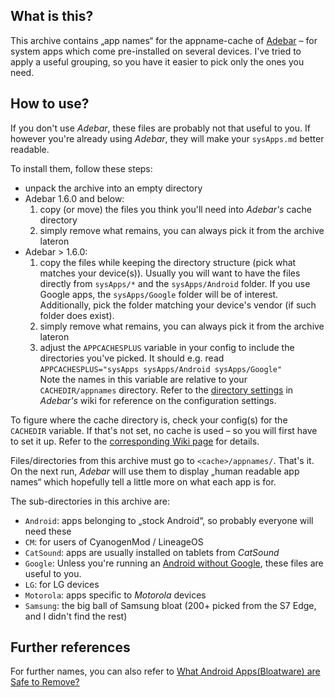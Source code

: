 ## What is this?
This archive contains „app names“ for the appname-cache of
[Adebar](https://github.com/IzzySoft/Adebar) – for system apps which come
pre-installed on several devices. I've tried to apply a useful grouping, so
you have it easier to pick only the ones you need.


## How to use?
If you don't use *Adebar*, these files are probably not that useful to you. If
however you're already using *Adebar*, they will make your `sysApps.md` better
readable.

To install them, follow these steps:

* unpack the archive into an empty directory
* Adebar 1.6.0 and below:
    1. copy (or move) the files you think you'll need into *Adebar's* cache directory  
    2. simply remove what remains, you can always pick it from the archive lateron
* Adebar > 1.6.0:
    1. copy the files while keeping the directory structure (pick what matches your device(s)).
       Usually you will want to have the files directly from `sysApps/*` and the
       `sysApps/Android` folder. If you use Google apps, the `sysApps/Google` folder
       will be of interest. Additionally, pick the folder matching your device's
       vendor (if such folder does exist).
    2. simply remove what remains, you can always pick it from the archive lateron
    3. adjust the `APPCACHESPLUS` variable in your config to include the directories
       you've picked. It should e.g. read  
       `APPCACHESPLUS="sysApps sysApps/Android sysApps/Google"`  
       Note the names in this variable are relative to your `CACHEDIR/appnames`
       directory. Refer to the [directory settings](https://github.com/IzzySoft/Adebar/wiki/Configuration#directory-settings)
       in *Adebar's* wiki for reference on the configuration settings.

To figure where the cache directory is, check your config(s) for the `CACHEDIR`
variable. If that's not set, no cache is used – so you will first have to set it
up. Refer to the [corresponding Wiki page](https://github.com/IzzySoft/Adebar/wiki/Configuration)
for details.

Files/directories from this archive must go to `<cache>/appnames/`. That's it. On the
next run, *Adebar* will use them to display „human readable app names“ which
hopefully tell a little more on what each app is for.

The sub-directories in this archive are:

* `Android`: apps belonging to „stock Android“, so probably everyone will need these
* `CM`: for users of CyanogenMod / LineageOS
* `CatSound`: apps are usually installed on tablets from *CatSound*
* `Google`: Unless you're running an [Android without Google](http://android.izzysoft.de/articles/named/android-without-google),
  these files are useful to you.
* `LG`: for LG devices
* `Motorola`: apps specific to *Motorola* devices
* `Samsung`: the big ball of Samsung bloat (200+ picked from the S7 Edge, and I didn't find the rest)


## Further references
For further names, you can also refer to [What Android Apps(Bloatware) are Safe
to Remove? ](http://blog.burrowsapps.com/2014/03/what-android-apps-are-safe-to-remove.html)
